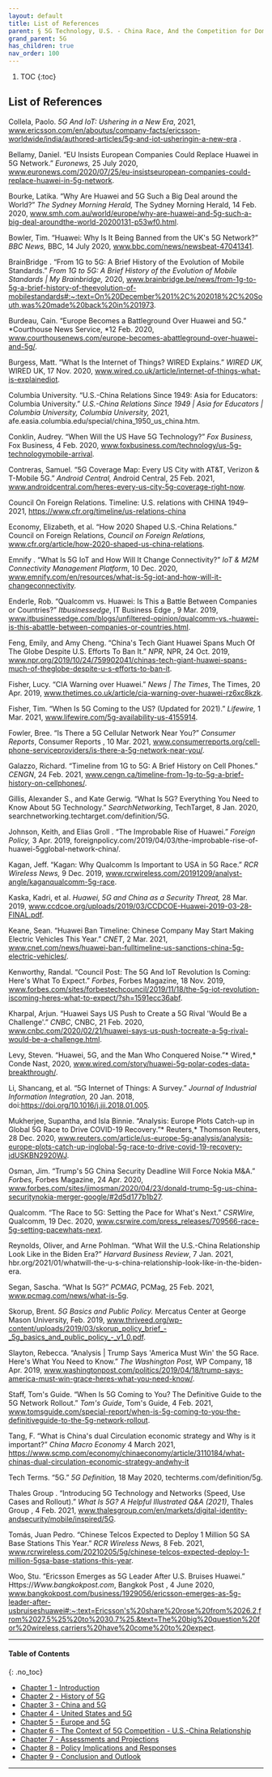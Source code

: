 ```yaml
---
layout: default
title: List of References       
parent: § 5G Technology, U.S. - China Race, And the Competition for Dominance 
grand_parent: 5G 
has_children: true
nav_order: 100
---
```

<style>
.dont-break-out {
  /* These are technically the same, but use both */
  overflow-wrap: break-word;
  word-wrap: break-word;

     -ms-word-break: break-all;
  /* This is the dangerous one in WebKit, as it breaks things wherever */
  word-break: break-all;
  /* Instead use this non-standard one: */
  word-break: break-word;
}

.youtube-container {
    position: relative;
    width: 100%;
    height: 0;
    padding-bottom: 56.25%;
}
.youtube-video {
    position: absolute;
    top: 0;
    left: 0;
    width: 100%;
    height: 100%;
}

</style>

<div class="dont-break-out" markdown="1">

1. TOC
{:toc}

## List of References
Collela, Paolo. *5G And IoT: Ushering in a New Era*, 2021, www.ericsson.com/en/aboutus/company-facts/ericsson-worldwide/india/authored-articles/5g-and-iot-usheringin-a-new-era . 

Bellamy, Daniel. “EU Insists European Companies Could Replace Huawei in 5G Network.” *Euronews,* 25 July 2020, www.euronews.com/2020/07/25/eu-insistseuropean-companies-could-replace-huawei-in-5g-network. 

Bourke, Latika. “Why Are Huawei and 5G Such a Big Deal around the World?” *The Sydney Morning Herald,* The Sydney Morning Herald, 14 Feb. 2020, www.smh.com.au/world/europe/why-are-huawei-and-5g-such-a-big-deal-aroundthe-world-20200131-p53wf0.html.

Bowler, Tim. “Huawei: Why Is It Being Banned from the UK's 5G Network?” *BBC News,* BBC, 14 July 2020, www.bbc.com/news/newsbeat-47041341. 

BrainBridge . “From 1G to 5G: A Brief History of the Evolution of Mobile Standards.” *From 1G to 5G: A Brief History of the Evolution of Mobile Standards | My Brainbridge,* 2020, www.brainbridge.be/news/from-1g-to-5g-a-brief-history-of-theevolution-of-mobilestandards#:~:text=On%20December%201%2C%202018%2C%20South,was%20made%20back%20in%201973. 

Burdeau, Cain. “Europe Becomes a Battleground Over Huawei and 5G.” *Courthouse News Service, *12 Feb. 2020, www.courthousenews.com/europe-becomes-abattleground-over-huawei-and-5g/.

Burgess, Matt. “What Is the Internet of Things? WIRED Explains.” *WIRED UK,*  WIRED UK, 17 Nov. 2020, www.wired.co.uk/article/internet-of-things-what-is-explainediot. 

Columbia University. “U.S.-China Relations Since 1949: Asia for Educators: Columbia University.” *U.S.-China Relations Since 1949 | Asia for Educators | Columbia University, Columbia University,* 2021, afe.easia.columbia.edu/special/china_1950_us_china.htm. 

Conklin, Audrey. “When Will the US Have 5G Technology?” *Fox Business,* Fox Business, 4 Feb. 2020, www.foxbusiness.com/technology/us-5g-technologymobile-arrival. 

Contreras, Samuel. “5G Coverage Map: Every US City with AT&T, Verizon & T-Mobile 5G.” *Android Central,* Android Central, 25 Feb. 2021, www.androidcentral.com/heres-every-us-city-5g-coverage-right-now.

Council On Foreign Relations. Timeline: U.S. relations with CHINA 1949–2021, https://www.cfr.org/timeline/us-relations-china 

Economy, Elizabeth, et al. “How 2020 Shaped U.S.-China Relations.” Council on Foreign Relations, *Council on Foreign Relations,* www.cfr.org/article/how-2020-shaped-us-china-relations. 

Emnify . “What Is 5G IoT and How Will It Change Connectivity?” *IoT & M2M Connectivity Management Platform*, 10 Dec. 2020, www.emnify.com/en/resources/what-is-5g-iot-and-how-will-it-changeconnectivity. 

Enderle, Rob. “Qualcomm vs. Huawei: Is This a Battle Between Companies or Countries?” *Itbusinessedge*, IT Business Edge , 9 Mar. 2019, www.itbusinessedge.com/blogs/unfiltered-opinion/qualcomm-vs.-huawei-is-this-abattle-between-companies-or-countries.html.

Feng, Emily, and Amy Cheng. “China's Tech Giant Huawei Spans Much Of The Globe Despite U.S. Efforts To Ban It.” *NPR,* NPR, 24 Oct. 2019, www.npr.org/2019/10/24/759902041/chinas-tech-giant-huawei-spans-much-of-theglobe-despite-u-s-efforts-to-ban-it. 

Fisher, Lucy. “CIA Warning over Huawei.” *News | The Times*, The Times, 20 Apr. 2019, www.thetimes.co.uk/article/cia-warning-over-huawei-rz6xc8kzk. 

Fisher, Tim. “When Is 5G Coming to the US? (Updated for 2021).” *Lifewire,* 1 Mar. 2021, www.lifewire.com/5g-availability-us-4155914. 

Fowler, Bree. “Is There a 5G Cellular Network Near You?” *Consumer Reports*, Consumer Reports , 10 Mar. 2021, www.consumerreports.org/cell-phone-serviceproviders/is-there-a-5g-network-near-you/. 

Galazzo, Richard. “Timeline from 1G to 5G: A Brief History on Cell Phones.” *CENGN*, 24 Feb. 2021, www.cengn.ca/timeline-from-1g-to-5g-a-brief-history-on-cellphones/. 

Gillis, Alexander S., and Kate Gerwig. “What Is 5G? Everything You Need to Know About 5G Technology.” *SearchNetworking*, TechTarget, 8 Jan. 2020, searchnetworking.techtarget.com/definition/5G. 

Johnson, Keith, and Elias Groll . “The Improbable Rise of Huawei.” *Foreign Policy,* 3 Apr. 2019, foreignpolicy.com/2019/04/03/the-improbable-rise-of-huawei-5gglobal-network-china/.

Kagan, Jeff. “Kagan: Why Qualcomm Is Important to USA in 5G Race.” *RCR Wireless News,* 9 Dec. 2019, www.rcrwireless.com/20191209/analyst-angle/kaganqualcomm-5g-race. 

Kaska, Kadri, et al. *Huawei, 5G and China as a Security Threat,* 28 Mar. 2019, www.ccdcoe.org/uploads/2019/03/CCDCOE-Huawei-2019-03-28-FINAL.pdf. 

Keane, Sean. “Huawei Ban Timeline: Chinese Company May Start Making Electric Vehicles This Year.” *CNET*, 2 Mar. 2021, www.cnet.com/news/huawei-ban-fulltimeline-us-sanctions-china-5g-electric-vehicles/. 

Kenworthy, Randal. “Council Post: The 5G And IoT Revolution Is Coming: Here's What To Expect.” *Forbes*, Forbes Magazine, 18 Nov. 2019, www.forbes.com/sites/forbestechcouncil/2019/11/18/the-5g-iot-revolution-iscoming-heres-what-to-expect/?sh=1591ecc36abf. 

Kharpal, Arjun. “Huawei Says US Push to Create a 5G Rival 'Would Be a Challenge'.” *CNBC*, CNBC, 21 Feb. 2020, www.cnbc.com/2020/02/21/huawei-says-us-push-tocreate-a-5g-rival-would-be-a-challenge.html.

Levy, Steven. “Huawei, 5G, and the Man Who Conquered Noise.”* Wired,* Conde Nast, 2020, www.wired.com/story/huawei-5g-polar-codes-data-breakthrough/. 

Li, Shancang, et al. “5G Internet of Things: A Survey.” *Journal of Industrial Information Integration,* 20 Jan. 2018, doi:https://doi.org/10.1016/j.jii.2018.01.005. 

Mukherjee, Supantha, and Isla Binnie. “Analysis: Europe Plots Catch-up in Global 5G Race to Drive COVID-19 Recovery.”* Reuters,* Thomson Reuters, 28 Dec. 2020, www.reuters.com/article/us-europe-5g-analysis/analysis-europe-plots-catch-up-inglobal-5g-race-to-drive-covid-19-recovery-idUSKBN2920WJ. 

Osman, Jim. “Trump's 5G China Security Deadline Will Force Nokia M&A.” *Forbes,* Forbes Magazine, 24 Apr. 2020, www.forbes.com/sites/jimosman/2020/04/23/donald-trump-5g-us-china-securitynokia-merger-google/#2d5d177b1b27. 

Qualcomm. “The Race to 5G: Setting the Pace for What's Next.” *CSRWire,* Qualcomm, 19 Dec. 2020, www.csrwire.com/press_releases/709566-race-5g-setting-pacewhats-next. 

Reynolds, Oliver, and Arne Pohlman. “What Will the U.S.-China Relationship Look Like in the Biden Era?” *Harvard Business Review*, 7 Jan. 2021, hbr.org/2021/01/whatwill-the-u-s-china-relationship-look-like-in-the-biden-era. 

Segan, Sascha. “What Is 5G?” *PCMAG*, PCMag, 25 Feb. 2021, www.pcmag.com/news/what-is-5g.


Skorup, Brent. *5G Basics and Public Policy.* Mercatus Center at George Mason University, Feb. 2019, www.thriveed.org/wp-content/uploads/2019/03/skorup_policy_brief_-_5g_basics_and_public_policy_-_v1_0.pdf. 

Slayton, Rebecca. “Analysis | Trump Says 'America Must Win' the 5G Race. Here's What You Need to Know.” *The Washington Post,* WP Company, 18 Apr. 2019, www.washingtonpost.com/politics/2019/04/18/trump-says-america-must-win-grace-heres-what-you-need-know/. 

Staff, Tom's Guide. “When Is 5G Coming to You? The Definitive Guide to the 5G Network Rollout.” *Tom's Guide*, Tom's Guide, 4 Feb. 2021, www.tomsguide.com/special-report/when-is-5g-coming-to-you-the-definitiveguide-to-the-5g-network-rollout. 

Tang, F. “What is China's dual Circulation economic strategy and Why is it important?” *China Macro Economy* 4 March 2021, https://www.scmp.com/economy/chinaeconomy/article/3110184/what-chinas-dual-circulation-economic-strategy-andwhy-it 

Tech Terms. “5G.” *5G Definition,* 18 May 2020, techterms.com/definition/5g. 

Thales Group . “Introducing 5G Technology and Networks (Speed, Use Cases and Rollout).” *What Is 5G? A Helpful Illustrated Q&A (2021)*, Thales Group , 4 Feb. 2021, www.thalesgroup.com/en/markets/digital-identity-andsecurity/mobile/inspired/5G. 

Tomás, Juan Pedro. “Chinese Telcos Expected to Deploy 1 Million 5G SA Base Stations This Year.” *RCR Wireless News,* 8 Feb. 2021, www.rcrwireless.com/20210205/5g/chinese-telcos-expected-deploy-1-million-5gsa-base-stations-this-year.

Woo, Stu. “Ericsson Emerges as 5G Leader After U.S. Bruises Huawei.” Https://*Www.bangkokpost.com*, Bangkok Post , 4 June 2020, www.bangkokpost.com/business/1929056/ericsson-emerges-as-5g-leader-after-usbruiseshuawei#:~:text=Ericsson's%20share%20rose%20from%2026.2,from%2027.5%25%20to%2030.7%25.&text=The%20big%20question%20for%20wireless,carriers%20have%20come%20to%20expect.

***

#### Table of Contents
{: .no_toc}

<ul><li> <a href="/docs/5/5g-technology-us-china-race-and-the-competition-for-dominan-1/">Chapter 1 - Introduction</a></li><li> <a href="/docs/5/5g-technology-us-china-race-and-the-competition-for-dominan-2/">Chapter 2 - History of 5G</a></li><li> <a href="/docs/5/5g-technology-us-china-race-and-the-competition-for-dominan-3/">Chapter 3 - China and 5G</a></li><li> <a href="/docs/5/5g-technology-us-china-race-and-the-competition-for-dominan-4/">Chapter 4 - United States and 5G</a></li><li> <a href="/docs/5/5g-technology-us-china-race-and-the-competition-for-dominan-5/">Chapter 5 - Europe and 5G</a></li><li> <a href="/docs/5/5g-technology-us-china-race-and-the-competition-for-dominan-6/">Chapter 6 - The Context of 5G Competition - U.S.-China Relationship</a></li><li> <a href="/docs/5/5g-technology-us-china-race-and-the-competition-for-dominan-7/">Chapter 7 - Assessments and Projections</a></li><li> <a href="/docs/5/5g-technology-us-china-race-and-the-competition-for-dominan-8/">Chapter 8 - Policy Implications and Responses</a></li><li> <a href="/docs/5/5g-technology-us-china-race-and-the-competition-for-dominan-9/">Chapter 9 - Conclusion and Outlook</a></li></ul>

***


</div>
